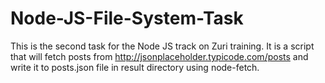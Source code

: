# Node-JS-File-System-Task
This is the second task for the Node JS track on Zuri training. It is a script that will fetch posts from http://jsonplaceholder.typicode.com/posts and write it to posts.json file in result directory using node-fetch.
